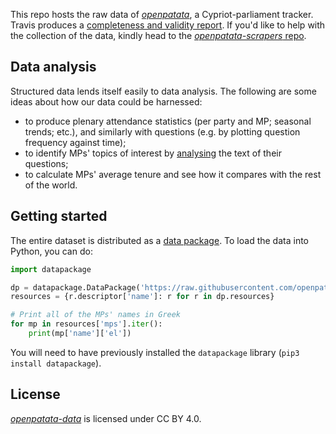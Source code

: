 This repo hosts the raw data of [*openpatata*](https://github.com/openpatata/), a Cypriot-parliament tracker.
Travis produces a [completeness and validity report](https://travis-ci.org/openpatata/openpatata-data).
If you'd like to help with the collection of the data, kindly head to the [*openpatata-scrapers* repo](https://github.com/openpatata/openpatata-scrapers).

## Data analysis

Structured data lends itself easily to data analysis.
The following are some ideas about how our data could be harnessed:

- to produce plenary attendance statistics (per party and MP; seasonal
  trends; etc.), and similarly with questions (e.g. by plotting question
  frequency against time);
- to identify MPs' topics of interest by [analysing](https://en.wikipedia.org/wiki/Natural_language_processing)
  the text of their questions;
- to calculate MPs' average tenure and see how it compares with the rest of the
  world.

## Getting started

The entire dataset is distributed as a [data package](http://frictionlessdata.io/).
To load the data into Python, you can do:

```py
import datapackage

dp = datapackage.DataPackage('https://raw.githubusercontent.com/openpatata/openpatata-data/export/datapackage.json')
resources = {r.descriptor['name']: r for r in dp.resources}

# Print all of the MPs' names in Greek
for mp in resources['mps'].iter():
    print(mp['name']['el'])
```

You will need to have previously installed the `datapackage` library
(`pip3 install datapackage`).

## License

*[openpatata-data](https://github.com/openpatata/openpatata-data)* is licensed under CC BY 4.0.
